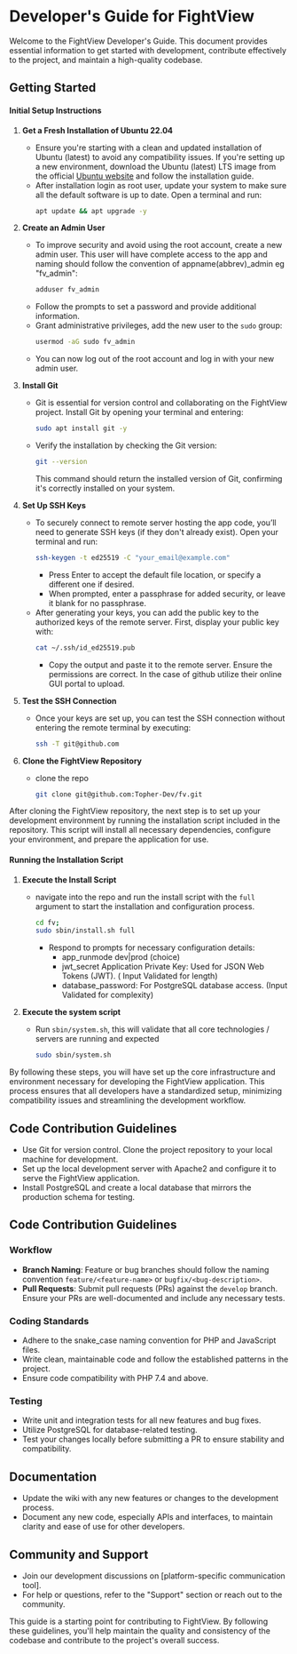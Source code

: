 # Developer's Guide for FightView

Welcome to the FightView Developer's Guide. This document provides essential information to get started with development, contribute effectively to the project, and maintain a high-quality codebase.

## Getting Started
#### Initial Setup Instructions

1. **Get a Fresh Installation of Ubuntu 22.04**
   - Ensure you're starting with a clean and updated installation of Ubuntu (latest) to avoid any compatibility issues. If you're setting up a new environment, download the Ubuntu (latest) LTS image from the official [Ubuntu website](https://ubuntu.com/download/desktop) and follow the installation guide.
   - After installation login as root user, update your system to make sure all the default software is up to date. Open a terminal and run:
     ```bash
     apt update && apt upgrade -y
     ```
2. **Create an Admin User**
   - To improve security and avoid using the root account, create a new admin user. This user will have complete access to the app and naming should follow the convention of appname(abbrev)_admin eg "fv_admin":
     ```bash
     adduser fv_admin
     ```
   - Follow the prompts to set a password and provide additional information.
   - Grant administrative privileges, add the new user to the `sudo` group:
     ```bash
     usermod -aG sudo fv_admin
     ```
   - You can now log out of the root account and log in with your new admin user.

3. **Install Git**
   - Git is essential for version control and collaborating on the FightView project. Install Git by opening your terminal and entering:
     ```bash
     sudo apt install git -y
     ```
   - Verify the installation by checking the Git version:
     ```bash
     git --version
     ```
     This command should return the installed version of Git, confirming it's correctly installed on your system.


4. **Set Up SSH Keys**
   - To securely connect to remote server hosting the app code, you’ll need to generate SSH keys (if they don't already exist). Open your terminal and run:
     ```bash
     ssh-keygen -t ed25519 -C "your_email@example.com"
     ```
     - Press Enter to accept the default file location, or specify a different one if desired.
     - When prompted, enter a passphrase for added security, or leave it blank for no passphrase.
   - After generating your keys, you can add the public key to the authorized keys of the remote server. First, display your public key with:
     ```bash
     cat ~/.ssh/id_ed25519.pub
     ```
     - Copy the output and paste it to the remote server. Ensure the permissions are correct. In the case of github utilize their online GUI portal to upload.

5. **Test the SSH Connection**
   - Once your keys are set up, you can test the SSH connection without entering the remote terminal by executing:
     ```bash
     ssh -T git@github.com
     ```

6. **Clone the FightView Repository**
   - clone the repo
     ```bash
     git clone git@github.com:Topher-Dev/fv.git
     ```

After cloning the FightView repository, the next step is to set up your development environment by running the installation script included in the repository. This script will install all necessary dependencies, configure your environment, and prepare the application for use.

#### Running the Installation Script


1. **Execute the Install Script**
   - navigate into the repo and run the install script with the  `full` argument to start the installation and configuration process.
     ```bash
     cd fv;
     sudo sbin/install.sh full
     ```
     - Respond to prompts for necessary configuration details:
       - app_runmode dev|prod (choice)
       - jwt_secret Application Private Key: Used for JSON Web Tokens (JWT). ( Input Validated for length)
       - database_password: For PostgreSQL database access. (Input Validated for complexity)

2. **Execute the system script**
   - Run `sbin/system.sh`, this will validate that all core technologies / servers are running and expected
     ```bash
     sudo sbin/system.sh
     ```

By following these steps, you will have set up the core infrastructure and environment necessary for developing the FightView application. This process ensures that all developers have a standardized setup, minimizing compatibility issues and streamlining the development workflow.


## Code Contribution Guidelines
- Use Git for version control. Clone the project repository to your local machine for development.
- Set up the local development server with Apache2 and configure it to serve the FightView application.
- Install PostgreSQL and create a local database that mirrors the production schema for testing.

## Code Contribution Guidelines

### Workflow
- **Branch Naming**: Feature or bug branches should follow the naming convention `feature/<feature-name>` or `bugfix/<bug-description>`.
- **Pull Requests**: Submit pull requests (PRs) against the `develop` branch. Ensure your PRs are well-documented and include any necessary tests.

### Coding Standards
- Adhere to the snake_case naming convention for PHP and JavaScript files.
- Write clean, maintainable code and follow the established patterns in the project.
- Ensure code compatibility with PHP 7.4 and above.

### Testing
- Write unit and integration tests for all new features and bug fixes.
- Utilize PostgreSQL for database-related testing.
- Test your changes locally before submitting a PR to ensure stability and compatibility.

## Documentation
- Update the wiki with any new features or changes to the development process.
- Document any new code, especially APIs and interfaces, to maintain clarity and ease of use for other developers.

## Community and Support
- Join our development discussions on [platform-specific communication tool].
- For help or questions, refer to the "Support" section or reach out to the community.

This guide is a starting point for contributing to FightView. By following these guidelines, you'll help maintain the quality and consistency of the codebase and contribute to the project's overall success.
